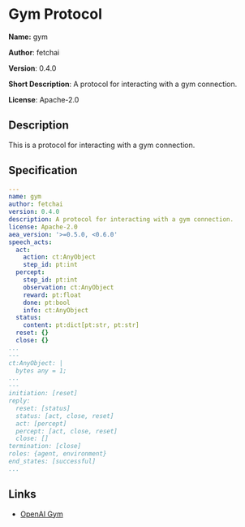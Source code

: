 # Gym Protocol

**Name:** gym

**Author**: fetchai

**Version**: 0.4.0

**Short Description**: A protocol for interacting with a gym connection.

**License**: Apache-2.0

## Description

This is a protocol for interacting with a gym connection.

## Specification

```yaml
---
name: gym
author: fetchai
version: 0.4.0
description: A protocol for interacting with a gym connection.
license: Apache-2.0
aea_version: '>=0.5.0, <0.6.0'
speech_acts:
  act:
    action: ct:AnyObject
    step_id: pt:int
  percept:
    step_id: pt:int
    observation: ct:AnyObject
    reward: pt:float
    done: pt:bool
    info: ct:AnyObject
  status:
    content: pt:dict[pt:str, pt:str]
  reset: {}
  close: {}
...
---
ct:AnyObject: |
  bytes any = 1;
...
---
initiation: [reset]
reply:
  reset: [status]
  status: [act, close, reset]
  act: [percept]
  percept: [act, close, reset]
  close: []
termination: [close]
roles: {agent, environment}
end_states: [successful]
...
```

## Links

* <a href="https://gym.openai.com" target=_blank>OpenAI Gym</a>